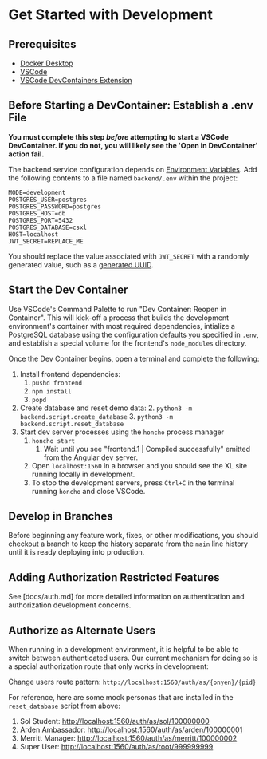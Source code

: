# Get Started with Development

## Prerequisites

* [Docker Desktop](https://www.docker.com/products/docker-desktop/)
* [VSCode](https://code.visualstudio.com/)
* [VSCode DevContainers Extension](https://code.visualstudio.com/docs/devcontainers/containers)

## Before Starting a DevContainer: Establish a .env File

**You must complete this step _before_ attempting to start a VSCode DevContainer. If you do not, you will likely see the 'Open in DevContainer' action fail.**

The backend service configuration depends on [Environment Variables](https://12factor.net/config). Add the following contents to a file named `backend/.env` within the project:

```
MODE=development
POSTGRES_USER=postgres
POSTGRES_PASSWORD=postgres
POSTGRES_HOST=db
POSTGRES_PORT=5432
POSTGRES_DATABASE=csxl
HOST=localhost
JWT_SECRET=REPLACE_ME
```

You should replace the value associated with `JWT_SECRET` with a randomly generated value, such as a [generated UUID](https://www.uuidgenerator.net/).

## Start the Dev Container

Use VSCode's Command Palette to run "Dev Container: Reopen in Container". This will kick-off a process that builds the development environment's container with most required dependencies, intialize a PostgreSQL database using the configuration defaults you specified in `.env`, and establish a special volume for the frontend's `node_modules` directory.

Once the Dev Container begins, open a terminal and complete the following:

1. Install frontend dependencies: 
    1. `pushd frontend` 
    2. `npm install`
    3. `popd`
2. Create database and reset demo data:
    2. `python3 -m backend.script.create_database`
    3. `python3 -m backend.script.reset_database`
3. Start dev server processes using the `honcho` process manager
    1. `honcho start`
        1. Wait until you see "frontend.1 | Compiled successfully" emitted from the Angular dev server.
    2. Open `localhost:1560` in a browser and you should see the XL site running locally in development.
    3. To stop the development servers, press `Ctrl+C` in the terminal running `honcho` and close VSCode.

## Develop in Branches

Before beginning any feature work, fixes, or other modifications, you should checkout a branch to keep the history separate from the `main` line history until it is ready deploying into production.

## Adding Authorization Restricted Features

See [docs/auth.md] for more detailed information on authentication and authorization development concerns.

## Authorize as Alternate Users

When running in a development environment, it is helpful to be able to switch between authenticated users.
Our current mechanism for doing so is a special authorization route that only works in development:

Change users route pattern: `http://localhost:1560/auth/as/{onyen}/{pid}`

For reference, here are some mock personas that are installed in the `reset_database` script from above:

1. Sol Student: <http://localhost:1560/auth/as/sol/100000000>
2. Arden Ambassador: <http://localhost:1560/auth/as/arden/100000001>
3. Merritt Manager: <http://localhost:1560/auth/as/merritt/100000002>
4. Super User: <http://localhost:1560/auth/as/root/999999999>
